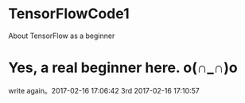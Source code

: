 # TensorFlowCode1
About TensorFlow as a beginner

Yes, a real beginner here. o(∩_∩)o 
=======
write again。2017-02-16 17:06:42
3rd 2017-02-16 17:10:57

